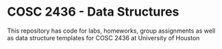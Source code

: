 # COSC 2436 - Data Structures

This repository has code for labs, homeworks, group assignments as well as data structure templates for COSC 2436 at University of Houston
